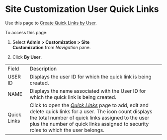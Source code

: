 # Site Customization User Quick Links

<div class="use">

Use this page to [Create Quick Links by
User](../Use_Cases/Create_Quick_Links_by_User.htm).

</div>

To access this page:

1.  Select **Admin \> Customization \> Site
    Customization** from *Navigation* pane.

2.  Click **By
User**.

|             |                                                                                                                                                                                                                                                                             |
| ----------- | --------------------------------------------------------------------------------------------------------------------------------------------------------------------------------------------------------------------------------------------------------------------------- |
| Field       | Description                                                                                                                                                                                                                                                                 |
| USER ID     | Displays the user ID for which the quick link is being created.                                                                                                                                                                                                             |
| NAME        | Displays the name associated with the User ID for which the quick link is being created.                                                                                                                                                                                    |
| Quick Links | Click to open the *[Quick Links](Quick_Links_H.htm)* page to add, edit and delete quick links for a user. The icon count displays the total number of quick links assigned to the user plus the number of quick links assigned to security roles to which the user belongs. |
